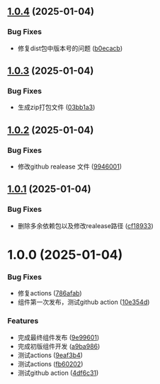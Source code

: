 ## [1.0.4](https://github.com/xiezhenghua123/u-barcode/compare/v1.0.3...v1.0.4) (2025-01-04)


### Bug Fixes

* 修复dist包中版本号的问题 ([b0ecacb](https://github.com/xiezhenghua123/u-barcode/commit/b0ecacb52ccfa8445f8300c57c3eef663649a092))

## [1.0.3](https://github.com/xiezhenghua123/u-barcode/compare/v1.0.2...v1.0.3) (2025-01-04)


### Bug Fixes

* 生成zip打包文件 ([03bb1a3](https://github.com/xiezhenghua123/u-barcode/commit/03bb1a38656ea7e34c213addec3f754ab4343c76))

## [1.0.2](https://github.com/xiezhenghua123/u-barcode/compare/v1.0.1...v1.0.2) (2025-01-04)


### Bug Fixes

* 修改github realease 文件 ([9946001](https://github.com/xiezhenghua123/u-barcode/commit/9946001a72d72909b7bb27cee25f4ed30f466020))

## [1.0.1](https://github.com/xiezhenghua123/u-barcode/compare/v1.0.0...v1.0.1) (2025-01-04)


### Bug Fixes

* 删除多余依赖包以及修改realease路径 ([cf18933](https://github.com/xiezhenghua123/u-barcode/commit/cf189330a1f03072f77e7dda6d839e54fc2bea1f))

# 1.0.0 (2025-01-04)


### Bug Fixes

* 修复actions ([786afab](https://github.com/xiezhenghua123/u-barcode/commit/786afab8995455031db0558e19aa97cff84850c1))
* 组件第一次发布，测试github action ([10e354d](https://github.com/xiezhenghua123/u-barcode/commit/10e354da038d247bef22b1b343f1b56dae89010c))


### Features

* 完成最终组件发布 ([9e99601](https://github.com/xiezhenghua123/u-barcode/commit/9e9960159f7ce9aa4a1fb6a3a4844ac926b1e5d8))
* 完成初版组件开发 ([a9ba986](https://github.com/xiezhenghua123/u-barcode/commit/a9ba986abefb55b16477ae4422a96aa21efd8053))
* 测试actions ([9eaf3b4](https://github.com/xiezhenghua123/u-barcode/commit/9eaf3b4c04470aedcdc3a7dcf8dd3d6d725c15e5))
* 测试actions ([fb60202](https://github.com/xiezhenghua123/u-barcode/commit/fb6020252c1f3907ff6a6a9bfa2e24b4f75a2fe3))
* 测试github action ([4df6c31](https://github.com/xiezhenghua123/u-barcode/commit/4df6c31e731707ce8a923d9b5dd82f6256102c82))
